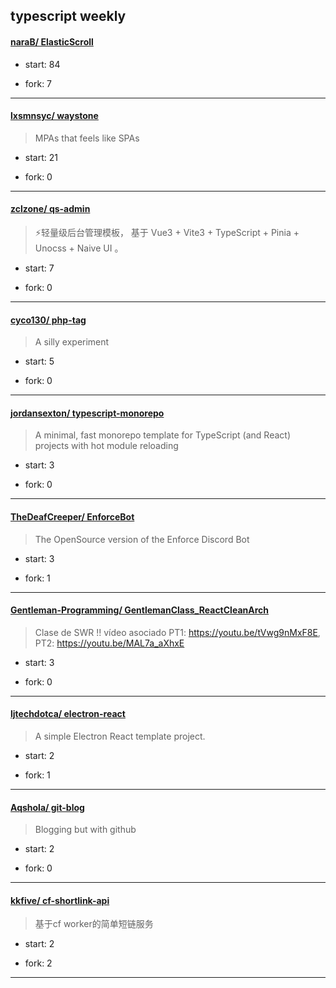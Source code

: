 ## typescript weekly

#### [naraB/ ElasticScroll](https://github.com/naraB/ElasticScroll)
>  
+ start: 84
+ fork: 7
---
#### [lxsmnsyc/ waystone](https://github.com/lxsmnsyc/waystone)
>  MPAs that feels like SPAs
+ start: 21
+ fork: 0
---
#### [zclzone/ qs-admin](https://github.com/zclzone/qs-admin)
>  ⚡️轻量级后台管理模板， 基于 Vue3 + Vite3 + TypeScript + Pinia + Unocss + Naive UI 。
+ start: 7
+ fork: 0
---
#### [cyco130/ php-tag](https://github.com/cyco130/php-tag)
>  A silly experiment
+ start: 5
+ fork: 0
---
#### [jordansexton/ typescript-monorepo](https://github.com/jordansexton/typescript-monorepo)
>  A minimal, fast monorepo template for TypeScript (and React) projects with hot module reloading
+ start: 3
+ fork: 0
---
#### [TheDeafCreeper/ EnforceBot](https://github.com/TheDeafCreeper/EnforceBot)
>  The OpenSource version of the Enforce Discord Bot
+ start: 3
+ fork: 1
---
#### [Gentleman-Programming/ GentlemanClass_ReactCleanArch](https://github.com/Gentleman-Programming/GentlemanClass_ReactCleanArch)
>  Clase de SWR !! vídeo asociado PT1: https://youtu.be/tVwg9nMxF8E, PT2: https://youtu.be/MAL7a_aXhxE
+ start: 3
+ fork: 0
---
#### [ljtechdotca/ electron-react](https://github.com/ljtechdotca/electron-react)
>  A simple Electron React template project.
+ start: 2
+ fork: 1
---
#### [Aqshola/ git-blog](https://github.com/Aqshola/git-blog)
>  Blogging but with github 
+ start: 2
+ fork: 0
---
#### [kkfive/ cf-shortlink-api](https://github.com/kkfive/cf-shortlink-api)
>  基于cf worker的简单短链服务
+ start: 2
+ fork: 2
---